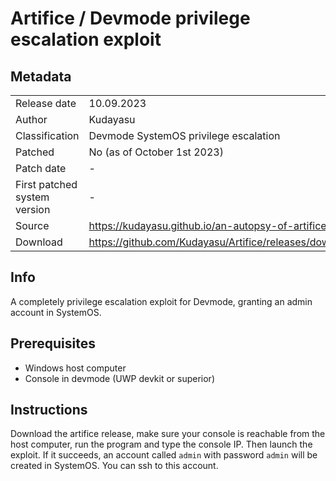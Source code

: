 # Artifice / Devmode privilege escalation exploit

## Metadata
|                             |                                                     |
|-----------------------------|-----------------------------------------------------|
|Release date                 |                                          10.09.2023 |
|Author                       |                                         Kudayasu    |
|Classification               |                      Devmode SystemOS privilege escalation |
|Patched                      |                         No (as of October 1st 2023) |
|Patch date                   |                                          -          |
|First patched system version | -                                                   |
|Source                       |                   https://kudayasu.github.io/an-autopsy-of-artifice/ |
|Download                     |             https://github.com/Kudayasu/Artifice/releases/download/v1.2.0/ |

## Info
A completely privilege escalation exploit for Devmode, granting an admin account in SystemOS.

## Prerequisites
- Windows host computer
- Console in devmode (UWP devkit or superior)

## Instructions
Download the artifice release, make sure your console is reachable from the host computer, run the program and type the console IP. Then launch the exploit.
If it succeeds, an account called `admin` with password `admin` will be created in SystemOS. You can ssh to this account.
